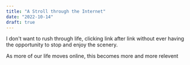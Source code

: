 ```yaml
---
title: "A Stroll through the Internet"
date: "2022-10-14"
draft: true
---
```


I don't want to rush through life, clicking link after link without ever having the opportunity to stop and enjoy the scenery.

As more of our life moves online, this becomes more and more relevent